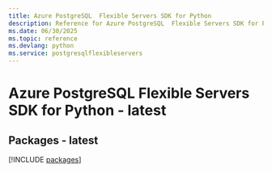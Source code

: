 ```yaml
---
title: Azure PostgreSQL  Flexible Servers SDK for Python
description: Reference for Azure PostgreSQL  Flexible Servers SDK for Python
ms.date: 06/30/2025
ms.topic: reference
ms.devlang: python
ms.service: postgresqlflexibleservers
---
```

# Azure PostgreSQL  Flexible Servers SDK for Python - latest
## Packages - latest
[!INCLUDE [packages](postgresql--flexible-servers-index.md)]